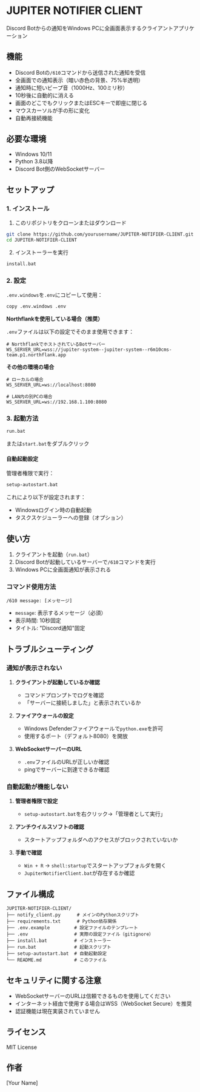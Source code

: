 # JUPITER NOTIFIER CLIENT

Discord Botからの通知をWindows PCに全画面表示するクライアントアプリケーション

## 機能

- Discord Botの`/610`コマンドから送信された通知を受信
- 全画面での通知表示（暗い赤色の背景、75%半透明）
- 通知時に短いビープ音（1000Hz、100ミリ秒）
- 10秒後に自動的に消える
- 画面のどこでもクリックまたはESCキーで即座に閉じる
- マウスカーソルが手の形に変化
- 自動再接続機能

## 必要な環境

- Windows 10/11
- Python 3.8以降
- Discord Bot側のWebSocketサーバー

## セットアップ

### 1. インストール

1. このリポジトリをクローンまたはダウンロード
```bash
git clone https://github.com/yourusername/JUPITER-NOTIFIER-CLIENT.git
cd JUPITER-NOTIFIER-CLIENT
```

2. インストーラーを実行
```bash
install.bat
```

### 2. 設定

`.env.windows`を`.env`にコピーして使用：

```bash
copy .env.windows .env
```

**Northflankを使用している場合（推奨）**

`.env`ファイルは以下の設定でそのまま使用できます：

```env
# NorthflankでホストされているBotサーバー
WS_SERVER_URL=wss://jupiter-system--jupiter-system--r6m10cms-team.p1.northflank.app
```

**その他の環境の場合**

```env
# ローカルの場合
WS_SERVER_URL=ws://localhost:8080

# LAN内の別PCの場合
WS_SERVER_URL=ws://192.168.1.100:8080
```

### 3. 起動方法

```bash
run.bat
```

または`start.bat`をダブルクリック

#### 自動起動設定
管理者権限で実行：
```bash
setup-autostart.bat
```

これにより以下が設定されます：
- Windowsログイン時の自動起動
- タスクスケジューラーへの登録（オプション）

## 使い方

1. クライアントを起動（`run.bat`）
2. Discord Botが起動しているサーバーで`/610`コマンドを実行
3. Windows PCに全画面通知が表示される

### コマンド使用方法

```
/610 message: [メッセージ]
```

- `message`: 表示するメッセージ（必須）
- 表示時間: 10秒固定
- タイトル: "Discord通知"固定

## トラブルシューティング

### 通知が表示されない

1. **クライアントが起動しているか確認**
   - コマンドプロンプトでログを確認
   - 「サーバーに接続しました」と表示されているか

2. **ファイアウォールの設定**
   - Windows Defenderファイアウォールで`python.exe`を許可
   - 使用するポート（デフォルト8080）を開放

3. **WebSocketサーバーのURL**
   - `.env`ファイルのURLが正しいか確認
   - pingでサーバーに到達できるか確認

### 自動起動が機能しない

1. **管理者権限で設定**
   - `setup-autostart.bat`を右クリック→「管理者として実行」

2. **アンチウイルスソフトの確認**
   - スタートアップフォルダへのアクセスがブロックされていないか

3. **手動で確認**
   - `Win + R` → `shell:startup`でスタートアップフォルダを開く
   - `JupiterNotifierClient.bat`が存在するか確認

## ファイル構成

```
JUPITER-NOTIFIER-CLIENT/
├── notify_client.py      # メインのPythonスクリプト
├── requirements.txt      # Python依存関係
├── .env.example         # 設定ファイルのテンプレート
├── .env                 # 実際の設定ファイル（gitignore）
├── install.bat          # インストーラー
├── run.bat              # 起動スクリプト
├── setup-autostart.bat  # 自動起動設定
└── README.md            # このファイル
```

## セキュリティに関する注意

- WebSocketサーバーのURLは信頼できるものを使用してください
- インターネット経由で使用する場合はWSS（WebSocket Secure）を推奨
- 認証機能は現在実装されていません

## ライセンス

MIT License

## 作者

[Your Name]